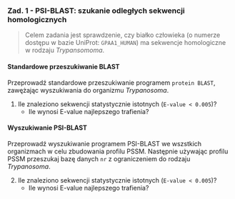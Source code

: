 ### Zad. 1 - PSI-BLAST: szukanie odległych sekwencji homologicznych
> Celem zadania jest sprawdzenie, czy białko człowieka (o numerze dostępu w bazie UniProt: `GPAA1_HUMAN`) ma sekwencje homologiczne w rodzaju *Trypansomoma*.

#### Standardowe przeszukiwanie BLAST
Przeprowadź standardowe przeszukiwanie programem `protein BLAST`, zawężając wyszukiwania do organizmu *Trypanosoma*.

1. Ile znaleziono sekwencji statystycznie istotnych (`E-value < 0.005`)?
   * Ile wynosi E-value najlepszego trafienia?

#### Wyszukiwanie PSI-BLAST
Przeprowadź wyszukiwanie programem PSI-BLAST we wszstkich organizmach w celu zbudowania profilu PSSM. Następnie używając profilu PSSM przeszukaj bazę danych `nr` z ograniczeniem do rodzaju *Trypanosoma*.

2. Ile znaleziono sekwencji statystycznie istotnych (`E-value < 0.005`)?
   * Ile wynosi E-value najlepszego trafienia?